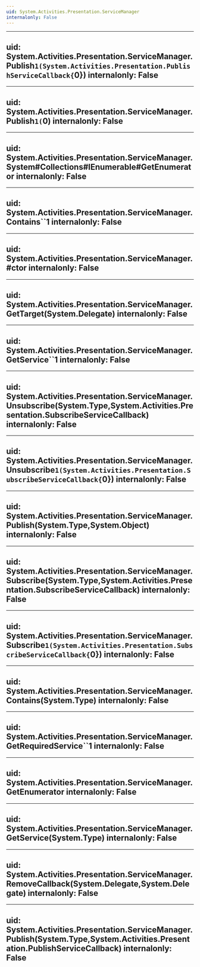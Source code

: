 ```yaml
---
uid: System.Activities.Presentation.ServiceManager
internalonly: False
---
```


---
uid: System.Activities.Presentation.ServiceManager.Publish``1(System.Activities.Presentation.PublishServiceCallback{``0})
internalonly: False
---

---
uid: System.Activities.Presentation.ServiceManager.Publish``1(``0)
internalonly: False
---

---
uid: System.Activities.Presentation.ServiceManager.System#Collections#IEnumerable#GetEnumerator
internalonly: False
---

---
uid: System.Activities.Presentation.ServiceManager.Contains``1
internalonly: False
---

---
uid: System.Activities.Presentation.ServiceManager.#ctor
internalonly: False
---

---
uid: System.Activities.Presentation.ServiceManager.GetTarget(System.Delegate)
internalonly: False
---

---
uid: System.Activities.Presentation.ServiceManager.GetService``1
internalonly: False
---

---
uid: System.Activities.Presentation.ServiceManager.Unsubscribe(System.Type,System.Activities.Presentation.SubscribeServiceCallback)
internalonly: False
---

---
uid: System.Activities.Presentation.ServiceManager.Unsubscribe``1(System.Activities.Presentation.SubscribeServiceCallback{``0})
internalonly: False
---

---
uid: System.Activities.Presentation.ServiceManager.Publish(System.Type,System.Object)
internalonly: False
---

---
uid: System.Activities.Presentation.ServiceManager.Subscribe(System.Type,System.Activities.Presentation.SubscribeServiceCallback)
internalonly: False
---

---
uid: System.Activities.Presentation.ServiceManager.Subscribe``1(System.Activities.Presentation.SubscribeServiceCallback{``0})
internalonly: False
---

---
uid: System.Activities.Presentation.ServiceManager.Contains(System.Type)
internalonly: False
---

---
uid: System.Activities.Presentation.ServiceManager.GetRequiredService``1
internalonly: False
---

---
uid: System.Activities.Presentation.ServiceManager.GetEnumerator
internalonly: False
---

---
uid: System.Activities.Presentation.ServiceManager.GetService(System.Type)
internalonly: False
---

---
uid: System.Activities.Presentation.ServiceManager.RemoveCallback(System.Delegate,System.Delegate)
internalonly: False
---

---
uid: System.Activities.Presentation.ServiceManager.Publish(System.Type,System.Activities.Presentation.PublishServiceCallback)
internalonly: False
---
